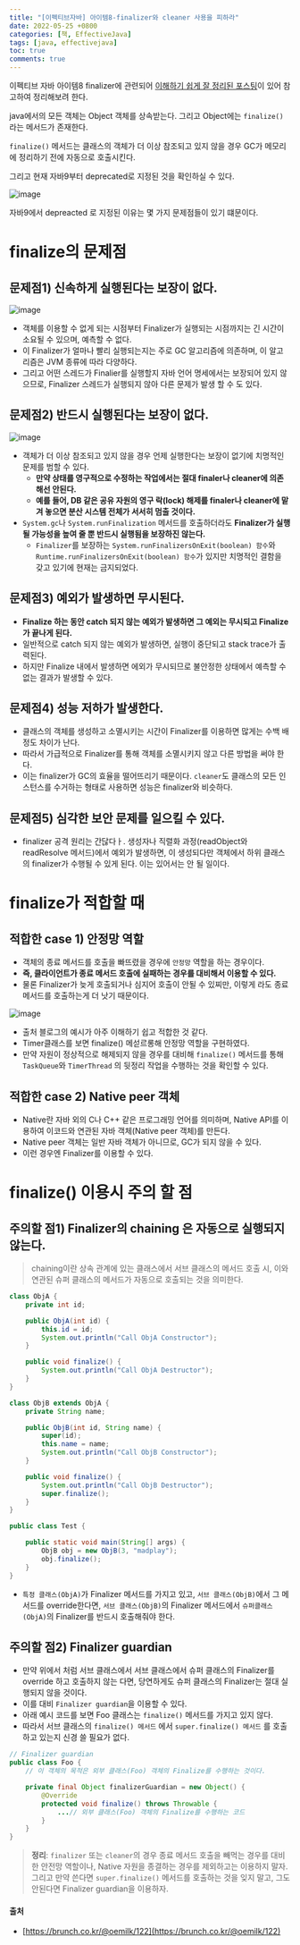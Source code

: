 ```yaml
---
title: "[이펙티브자바] 아이템8-finalizer와 cleaner 사용을 피하라"
date: 2022-05-25 +0800
categories: [책, EffectiveJava]
tags: [java, effectivejava]
toc: true
comments: true
---
```


이펙티브 자바 아이템8 finalizer에 관련되어 [이해하기 쉽게 잘 정리된 포스팅](https://brunch.co.kr/@oemilk/122)이 있어 참고하여 정리해보려 한다.

java에서의 모든 객체는 Object 객체를 상속받는다. 그리고 Object에는 `finalize()` 라는 메서드가 존재한다.

`finalize()` 메서드는 클래스의 객체가 더 이상 참조되고 있지 않을 경우 GC가 메모리에 정리하기 전에 자동으로 호출시킨다.

그리고 현재 자바9부터 deprecated로 지정된 것을 확인하실 수 있다.

![image](https://user-images.githubusercontent.com/44339530/170152296-360a0d2b-9a5b-413a-926d-57d42305119a.png)

자바9에서 depreacted 로 지정된 이유는 몇 가지 문제점들이 있기 떄문이다.

# finalize의 문제점

## 문제점1) 신속하게 실행된다는 보장이 없다.

![image](https://user-images.githubusercontent.com/44339530/170152500-418ed6a4-7318-4369-af90-932ad6c73ea1.png)

- 객체를 이용할 수 없게 되는 시점부터 Finalizer가 실행되는 시점까지는 긴 시간이 소요될 수 있으며, 예측할 수 없다.
- 이 Finalizer가 얼마나 빨리 실행되는지는 주로 GC 알고리즘에 의존하며, 이 알고리즘은 JVM 종류에 따라 다양하다.
- 그리고 어떤 스레드가 Finalier를 실행할지 자바 언어 명세에서는 보장되어 있지 않으므로, Finalizer 스레드가 실행되지 않아 다른 문제가 발생 할 수 도 있다.

## 문제점2) 반드시 실행된다는 보장이 없다.

![image](https://user-images.githubusercontent.com/44339530/170152688-d17fe3f5-4908-4668-b959-17a1cfadc7b2.png)

- 객체가 더 이상 참조되고 있지 않을 경우 언제 실행한다는 보장이 없기에 치명적인 문제를 범할 수 있다.
  - <b>만약 상태를 영구적으로 수정하는 작업에서는 절대 finaler나 cleaner에 의존해선 안된다.
  - 예를 들어, DB 같은 공유 자원의 영구 락(lock) 해제를 finaler나 cleaner에 맡겨 놓으면 분산 시스템 전체가 서서히 멈출 것이다.</b>
- `System.gc`나 `System.runFinalization` 메서드를 호출하더라도 <b>Finalizer가 실행될 가능성을 높여 줄 뿐 반드시 실행됨을 보장하진 않는다.</b>
  - `Finalizer`를 보장하는 `System.runFinalizersOnExit(boolean) 함수`와 `Runtime.runFinalizersOnExit(boolean) 함수`가 있지만 치명적인 결함을 갖고 있기에 현재는 금지되었다.

## 문제점3) 예외가 발생하면 무시된다.
- <b>Finalize 하는 동안 catch 되지 않는 예외가 발생하면 그 예외는 무시되고 Finalize가 끝나게 된다.</b>
- 일반적으로 catch 되지 않는 예외가 발생하면, 실행이 중단되고 stack trace가 출력된다.
- 하지만 Finalize 내에서 발생하면 에외가 무시되므로 불안정한 상태에서 예측할 수 없는 결과가 발생할 수 있다.

## 문제점4) 성능 저하가 발생한다.
- 클래스의 객체를 생성하고 소멸시키는 시간이 Finalizer를 이용하면 많게는 수백 배 정도 차이가 난다.
- 따라서 가급적으로 Finalizer를 통해 객체를 소멸시키지 않고 다른 방법을 써야 한다.
- 이는 finalizer가 GC의 효율을 떨어뜨리기 때문이다. `cleaner`도 클래스의 모든 인스턴스를 수거하는 형태로 사용하면 성능은 finalizer와 비슷하다.

## 문제점5) 심각한 보안 문제를 일으킬 수 있다.
- finalizer 공격 원리는 간닪다ㅏ. 생성자나 직렬화 과정(readObject와 readResolve 메서드)에서 예외가 발생하면, 이 생성되다만 객체에서 하위 클래스의 finalizer가 수행될 수 있게 된다. 이는 있어서는 안 될 일이다.

# finalize가 적합할 때

## 적합한 case 1) 안정망 역할
- 객체의 종료 메서드를 호출을 빠뜨렸을 경우에 `안정망` 역할을 하는 경우이다.
- <b>즉, 클라이언트가 종료 메서드 호출에 실패하는 경우를 대비해서 이용할 수 있다.</b>
- 물론 Finalizer가 늦게 호출되거나 심지어 호출이 안될 수 있찌만, 이렇게 라도 종료 메서드를 호출하는게 더 낫기 때문이다.

![image](https://user-images.githubusercontent.com/44339530/170154259-7d7bb890-cbaa-4003-aada-d5c8e16c69f4.png)

- 출처 블로그의 예시가 아주 이해하기 쉽고 적합한 것 같다.
- Timer클래스를 보면 finalize() 메섣르롱해 안정망 역할을 구현하였다.
- 만약 자원이 정상적으로 해제되지 않을 경우를 대비해 `finalize()` 메서드를 통해 `TaskQueue`와 `TimerThread` 의 뒷정리 작업을 수행하는 것을 확인할 수 있다.

## 적합한 case 2) Native peer 객체
- Native란 자바 외의 C나 C++ 같은 프로그래밍 언어를 의미하며, Native API를 이용하여 이코드와 연관된 자바 객체(Native peer 객체)를 만든다.
- Native peer 객체는 일반 자바 객체가 아니므로, GC가 되지 않을 수 있다.
- 이런 경우엔 Finalizer를 이용할 수 있다.

# finalize() 이용시 주의 할 점

## 주의할 점1) Finalizer의 chaining 은 자동으로 실행되지 않는다.

> chaining이란 상속 관계에 있는 클래스에서 서브 클래스의 메서드 호출 시, 이와 연관된 슈퍼 클래스의 메서드가 자동으로 호출되는 것을 의미한다.

```java
class ObjA {
	private int id;

	public ObjA(int id) {
		this.id = id;
		System.out.println("Call ObjA Constructor");
	}

	public void finalize() {
		System.out.println("Call ObjA Destructor");
	}
}

class ObjB extends ObjA {
	private String name;

	public ObjB(int id, String name) {
		super(id);
		this.name = name;
		System.out.println("Call ObjB Constructor");
	}

	public void finalize() {
		System.out.println("Call ObjB Destructor");
		super.finalize();
	}
}

public class Test {

	public static void main(String[] args) {
		ObjB obj = new ObjB(3, "madplay");
		obj.finalize();
	}
}
```

- `특정 클래스(ObjA)`가 Finalizer 메서드를 가지고 있고, `서브 클래스(ObjB)`에서 그 메서드를 override한다면, `서브 클래스(ObjB)`의 Finalizer 메서드에서 `슈퍼클래스(ObjA)`의 Finalizer를 반드시 호출해줘야 한다.

## 주의할 점2) Finalizer guardian
- 만약 위에서 처럼 서브 클래스에서 서브 클래스에서 슈퍼 클래스의 Finalizer를 override 하고 호출하지 않는 다면, 당연하게도 슈퍼 클래스의 Finalizer는 절대 실행되지 않을 것이다.
- 이를 대비 `Finalizer guardian`을 이용할 수 있다.
- 아래 예시 코드를 보면 Foo 클래스는 `finalize()` 메서드를 가지고 있지 않다.
- 따라서 서브 클래스의 `finalize() 메서드` 에서 `super.finalize() 메서드` 를 호출하고 있는지 신경 쓸 필요가 없다.


```java
// Finalizer guardian
public class Foo {
    // 이 객체의 목적은 외부 클래스(Foo) 객체의 Finalize를 수행하는 것이다.

    private final Object finalizerGuardian = new Object() {
        @Override
        protected void finalize() throws Throwable {
            ...// 외부 클래스(Foo) 객체의 Finalize를 수행하는 코드
        }
    }
}
```

> **정리**: `finalizer` 또는 `cleaner`의 경우 종료 메서드 호출을 빼먹는 경우를 대비한 안전망 역할이나, Native 자원을 종결하는 경우를 제외하고는 이용하지 말자. 그리고 만약 쓴다면 `super.finalize()` 메서드를 호출하는 것을 잊지 말고, 그도 안된다면 Finalizer guardian을 이용하자.


#### 출처
- [https://brunch.co.kr/@oemilk/122](https://brunch.co.kr/@oemilk/122)